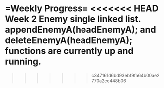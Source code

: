 =Weekly Progress=
<<<<<<< HEAD
Week 2
Enemy single linked list.
appendEnemyA(headEnemyA); and deleteEnemyA(headEnemyA); functions are currently up and running.
=======

>>>>>>> c347161d6bd93ebf9fa64b00ae2770a2ee448b06
